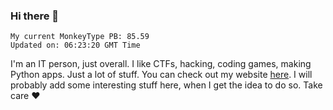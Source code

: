 ### Hi there 👋
<!-- PB START -->
```
My current MonkeyType PB: 85.59
Updated on: 06:23:20 GMT Time
```
<!-- PB END -->
I'm an IT person, just overall. I like CTFs, hacking, coding games, making Python apps. Just a lot of stuff.
You can check out my website [here](https://skill3472.github.io/).
I will probably add some interesting stuff here, when I get the idea to do so. Take care ❤️
